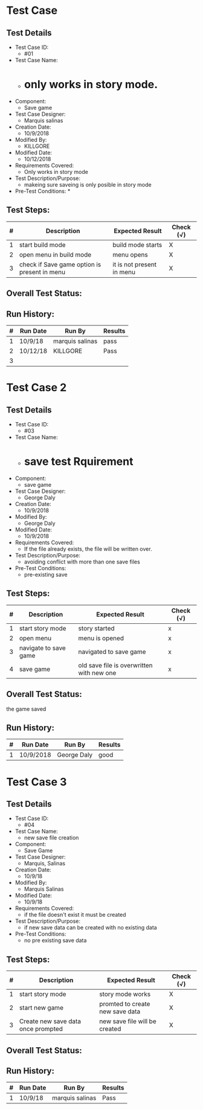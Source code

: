 # Test Case 

## Test Details

* Test Case ID:
  * #01
* Test Case Name:
  * # only works in story mode.
* Component: 
  * Save game
* Test Case Designer:
  * Marquis salinas
* Creation Date:
  * 10/9/2018
* Modified By:
  * KILLGORE
* Modified Date:
  * 10/12/2018
* Requirements Covered:
  * Only works in story mode
* Test Description/Purpose:
  * makeing sure saveing is only posible in story mode
* Pre-Test Conditions:
  * 
## Test Steps: 
| # | Description | Expected Result | Check (√) |
| --- | --- | --- | --- |
| 1 | start build mode | build mode starts | X |			
| 2 | open menu in build mode | menu opens | X |			
| 3 | check if Save game option is present in menu | it is not present in menu | X |			


## Overall Test Status:



## Run History:
| # |	Run Date |	Run By |	Results |
| --- | --- | --- | --- |
| 1 | 10/9/18 | marquis salinas | pass |			
| 2 |10/12/18 | KILLGORE | Pass |			
| 3 | | | |			


# Test Case 2

## Test Details

* Test Case ID:
  * #03
* Test Case Name:
  * # save test Rquirement
* Component: 
  * save game
* Test Case Designer:
  * George Daly
* Creation Date:
  * 10/9/2018
* Modified By:
  * George Daly
* Modified Date:
  * 10/9/2018
* Requirements Covered:
  *  If the file already exists, the file will be written over.
* Test Description/Purpose:
  * avoiding conflict with more than one save files
* Pre-Test Conditions:
  * pre-existing save
## Test Steps: 
| # | Description | Expected Result | Check (√) |
| --- | --- | --- | --- |
| 1 |start story mode | story started|x |			
| 2 |open menu |menu is opened |x |			
| 3 |navigate to save game | navigated to save game |x |			
| 4 |save game | old save file is overwritten with new one |x |			


## Overall Test Status:
the game saved


## Run History:
| # |	Run Date |	Run By |	Results |
| --- | --- | --- | --- |
| 1 |10/9/2018 |George Daly |good |			



# Test Case 3

## Test Details

* Test Case ID:
  * #04
* Test Case Name:
  * new save file creation
* Component: 
  * Save Game
* Test Case Designer:
  * Marquis, Salinas
* Creation Date:
  * 10/9/18
* Modified By:
  * Marquis Salinas
* Modified Date:
  * 10/9/18
* Requirements Covered:
  * if the file doesn't exist it must be created
* Test Description/Purpose:
  * if new save data can be created with no existing data
* Pre-Test Conditions:
  * no pre existing save data
## Test Steps: 
| # | Description | Expected Result | Check (√) |
| --- | --- | --- | --- |
| 1 | start story mode | story mode works | X |			
| 2 | start new game | promted to create new save data | X |			
| 3 | Create new save data once prompted | new save file will be created | X |			

## Overall Test Status:



## Run History:
| # |	Run Date |	Run By |	Results |
| --- | --- | --- | --- |
| 1 | 10/9/18 |marquis salinas | Pass |			
	


